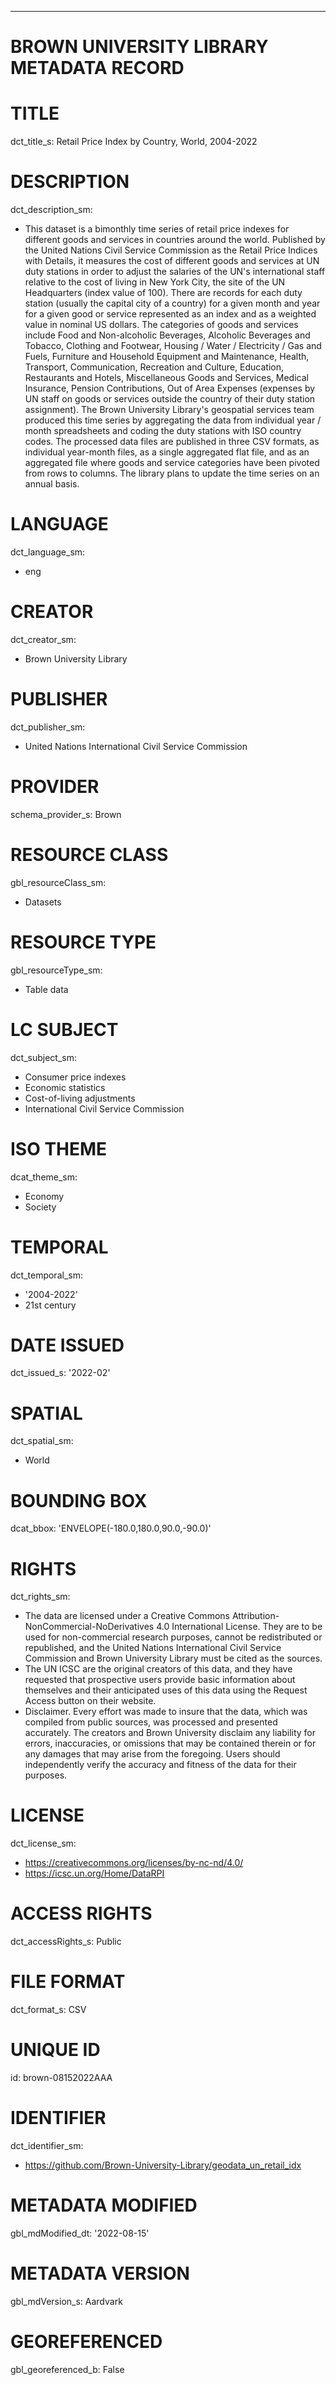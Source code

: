 ---
# BROWN UNIVERSITY LIBRARY METADATA RECORD

# TITLE
dct_title_s: Retail Price Index by Country, World, 2004-2022

# DESCRIPTION
dct_description_sm:
- This dataset is a bimonthly time series of retail price indexes for different goods and services in countries around the world. Published by the United Nations Civil Service Commission as the Retail Price Indices with Details, it measures the cost of different goods and services at UN duty stations in order to adjust the salaries of the UN's international staff relative to the cost of living in New York City, the site of the UN Headquarters (index value of 100). There are records for each duty station (usually the capital city of a country) for a given month and year for a given good or service represented as an index and as a weighted value in nominal US dollars. The categories of goods and services include Food and Non-alcoholic Beverages, Alcoholic Beverages and Tobacco, Clothing and Footwear, Housing / Water / Electricity / Gas and Fuels, Furniture and Household Equipment and Maintenance, Health, Transport, Communication, Recreation and Culture, Education, Restaurants and Hotels, Miscellaneous Goods and Services, Medical Insurance, Pension Contributions, Out of Area Expenses (expenses by UN staff on goods or services outside the country of their duty station assignment). The Brown University Library's geospatial services team produced this time series by aggregating the data from individual year / month spreadsheets and coding the duty stations with ISO country codes. The processed data files are published in three CSV formats, as individual year-month files, as a single aggregated flat file, and as an aggregated file where goods and service categories have been pivoted from rows to columns. The library plans to update the time series on an annual basis.

# LANGUAGE
dct_language_sm:
- eng

# CREATOR
dct_creator_sm:
- Brown University Library

# PUBLISHER
dct_publisher_sm:
- United Nations International Civil Service Commission

# PROVIDER
schema_provider_s: Brown

# RESOURCE CLASS
gbl_resourceClass_sm: 
- Datasets

# RESOURCE TYPE
gbl_resourceType_sm:
- Table data

# LC SUBJECT
dct_subject_sm:
- Consumer price indexes
- Economic statistics
- Cost-of-living adjustments
- International Civil Service Commission

# ISO THEME
dcat_theme_sm:
- Economy
- Society

# TEMPORAL
dct_temporal_sm:
- '2004-2022'
- 21st century

# DATE ISSUED
dct_issued_s: '2022-02'

# SPATIAL
dct_spatial_sm:
- World

# BOUNDING BOX
dcat_bbox: 'ENVELOPE(-180.0,180.0,90.0,-90.0)'

# RIGHTS
dct_rights_sm: 
- The data are licensed under a Creative Commons Attribution-NonCommercial-NoDerivatives 4.0 International License. They are to be used for non-commercial research purposes, cannot be redistributed or republished, and the United Nations International Civil Service Commission and Brown University Library must be cited as the sources.
- The UN ICSC are the original creators of this data, and they have requested that prospective users provide basic information about themselves and their anticipated uses of this data using the Request Access button on their website.
- Disclaimer. Every effort was made to insure that the data, which was compiled from public sources, was processed and presented accurately. The creators and Brown University disclaim any liability for errors, inaccuracies, or omissions that may be contained therein or for any damages that may arise from the foregoing. Users should independently verify the accuracy and fitness of the data for their purposes.

# LICENSE
dct_license_sm:
- https://creativecommons.org/licenses/by-nc-nd/4.0/
- https://icsc.un.org/Home/DataRPI

# ACCESS RIGHTS
dct_accessRights_s: Public

# FILE FORMAT
dct_format_s: CSV

# UNIQUE ID
id: brown-08152022AAA

# IDENTIFIER
dct_identifier_sm:
- https://github.com/Brown-University-Library/geodata_un_retail_idx

# METADATA MODIFIED
gbl_mdModified_dt: '2022-08-15'

# METADATA VERSION
gbl_mdVersion_s: Aardvark

# GEOREFERENCED
gbl_georeferenced_b: False
